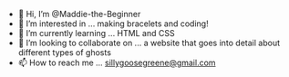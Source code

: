 - 👋 Hi, I’m @Maddie-the-Beginner
- 👀 I’m interested in ... making bracelets and coding!
- 🌱 I’m currently learning ... HTML and CSS
- 💞️ I’m looking to collaborate on ... a website that goes into detail about different types of ghosts
- 📫 How to reach me ... sillygoosegreene@gmail.com

<!---
Maddie-the-Beginner/Maddie-the-Beginner is a ✨ special ✨ repository because its `README.md` (this file) appears on your GitHub profile.
You can click the Preview link to take a look at your changes.
--->
